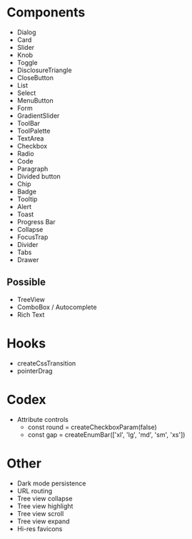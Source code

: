 # Components

* Dialog
* Card
* Slider
* Knob
* Toggle
* DisclosureTriangle
* CloseButton
* List
* Select
* MenuButton
* Form
* GradientSlider
* ToolBar
* ToolPalette
* TextArea
* Checkbox
* Radio
* Code
* Paragraph
* Divided button
* Chip
* Badge
* Tooltip
* Alert
* Toast
* Progress Bar
* Collapse
* FocusTrap
* Divider
* Tabs
* Drawer

## Possible

* TreeView
* ComboBox / Autocomplete
* Rich Text

# Hooks

* createCssTransition
* pointerDrag

# Codex

* Attribute controls
  * const round = createCheckboxParam(false)
  * const gap = createEnumBar(['xl', 'lg', 'md', 'sm', 'xs'])

# Other

* Dark mode persistence
* URL routing
* Tree view collapse
* Tree view highlight
* Tree view scroll
* Tree view expand
* Hi-res favicons

